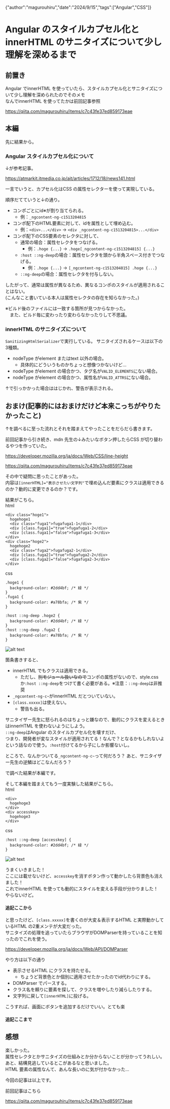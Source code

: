{"author":"magurouhiru","date":"2024/9/15","tags":["Angular","CSS"]}
# Angular のスタイルカプセル化とinnerHTML のサニタイズについて少し理解を深めるまで

## 前置き
Angular でinnerHTML を使っていたら、スタイルカプセル化とサニタイズについて少し理解を深められたのでそのメモ  
なんでinnerHTML を使ってたかは前回記事参照

https://qiita.com/magurouhiru/items/c7c43fe37ed859173eae

## 本編
先に結果から。

### Angular スタイルカプセル化について
↓が参考記事。

https://atmarkit.itmedia.co.jp/ait/articles/1712/18/news141.html

一言でいうと、カプセル化はCSS の属性セレクターを使って実現している。  

順序だてていうと↓の通り。
- コンポごとにid※が割り当てられる。
  - 例：`_ngcontent-ng-c1513204815`
- コンポ配下のHTML要素に対して、idを属性として埋め込む。
  - 例：`<div>...</div>` → `<div _ngcontent-ng-c1513204815>...</div>`
- コンポ配下のCSS要素のセレクタに対して、
  - 通常の場合：属性セレクタをつなげる。
    - 例：`.hoge {...}` → `.hoge[_ngcontent-ng-c1513204815] {...}`
  - `:host ::ng-deep`の場合：属性セレクタを頭から半角スペース付きでつなげる。
    - 例：`.hoge {...}` → `[_ngcontent-ng-c1513204815] .hoge {...}`
  - `::ng-deep`の場合：属性セレクタを付与しない。

したがって、通常は属性が異なるため、異なるコンポのスタイルが適用されることはない。  
(こんなこと書いている本人は属性セレクタの存在を知らなかった。)

※ビルド後のファイルには一致する箇所が見つからなかった。  
　また、ビルド毎に変わったり変わらなかったりして不思議。  

### innerHTML のサニタイズについて
`SanitizingHtmlSerializer`で実行している。
サニタイズされるケースは以下の3種類。
- nodeType がelement またはtext 以外の場合。
  - 具体的にどういうものかちょっと想像つかないけど...
- nodeType がelement の場合かつ、タグ名が`VALID_ELEMENTS`にない場合。
- nodeType がelement の場合かつ、属性名が`VALID_ATTRS`にない場合。

↑で引っかかった場合ははじかれ、警告が表示される。


## おまけ(記事的にはおまけだけど本来こっちがやりたかったこと)
↑を調べるに至った流れとそれを踏まえてやったことをだらだら書きます。

前回記事から引き続き、mdn 先生の↓みたいなボタン押したらCSS が切り替わるやつを作っていた。  

https://developer.mozilla.org/ja/docs/Web/CSS/line-height

https://qiita.com/magurouhiru/items/c7c43fe37ed859173eae

その中で疑問に思ったことがあった。  
内容は`[innerHTML]="表示させたい文字列"`で埋め込んだ要素にクラスは適用できるのか？動的に変更できるのか？です。  

結果がこちら。  
html
```
<div class="hoge1">
  hogehoge1
  <div class="fuga1">fugafuga1-1</div>
  <div [class.fuga1]="true">fugafuga1-2</div>
  <div [class.fuga1]="false">fugafuga1-3</div>
</div>
<div class="hoge2">
  hogehoge2
  <div class="fuga2">fugafuga2-1</div>
  <div [class.fuga2]="true">fugafuga2-2</div>
  <div [class.fuga2]="false">fugafuga2-3</div>
</div>
```
css
```
.hoge1 {
  background-color: #2dd4bf; /* 緑 */
}
.fuga1 {
  background-color: #a78bfa; /* 紫 */
}

:host ::ng-deep .hoge2 {
  background-color: #2dd4bf; /* 緑 */
}
:host ::ng-deep .fuga2 {
  background-color: #a78bfa; /* 紫 */
}
```
![alt text](010/1.png)

箇条書きすると、  
- innerHTML でもクラスは適用できる。  
  - ただし、~~別モジュール扱いなので~~コンポの属性がないので、style.css か`:host ::ng-deep`をつけて書く必要がある。※注意：`::ng-deep`は非推奨    
- `_ngcontent-ng-c~`がinnerHTML だとついていない。  
- `[class.xxxxx]`は使えない。  
  - 警告も出る。

サニタイザー先生に怒られるのはちょっと嫌なので、動的にクラスを変えるときはinnerHTML を使わないようにしよう。  
`::ng-deep`はAngular のスタイルカプセル化を壊すだけ、  
つまり、開発者が変なスタイルが適用されてる！なんで？となるかもしれないよ  
という話なので使う。`:host`付けてるから子にしか影響ないし。  

ところで、なんかついてる`_ngcontent-ng-c~`って何だろう？
あと、サニタイザー先生の逆鱗はどこなんだろう？

で調べた結果が本編です。  

そして本編を踏まえてもう一度実験した結果がこちら。  
html
```
<div>
  hogehoge3
</div>
<div accesskey>
  hogehoge3
</div>
```
css
```
:host ::ng-deep [accesskey] {
  background-color: #2dd4bf; /* 緑 */
}
```
![alt text](010/2.png)

うまくいきました！  
ここには載せないけど、`accesskey`を消すボタン作って動かしたら背景色も消えました！  
これでinnerHTML を使っても動的にスタイルを変える手段が分かりました！  
やらないけど。  

#### 追記ここから
と思ったけど、`[class.xxxxx]`を書くのが大変＆表示するHTML と実際動かしているHTML の2重メンテが大変だった。  
サニタイズの処理を追っていたらブラウザがDOMParserを持っていることを知ったのでこれを使う。  

https://developer.mozilla.org/ja/docs/Web/API/DOMParser

やり方は以下の通り
- 表示させるHTML にクラスを持たせる。
  - ちょうど背景色とか個別に適用させたかったのでid代わりにする。
- DOMParser でパースする。
- クラス名を頼りに要素を探して、クラスを増やしたり減らしたりする。
- 文字列に戻して`[innerHTML]`に投げる。

こうすれば、画面にボタンを追加するだけでいい。とても楽  
#### 追記ここまで

## 感想
楽しかった。  
属性セレクタとかサニタイズの仕組みとか分からないことが分かってうれしい。
あと、結構見逃しているとこがあるなと思いました。  
HTML 要素の属性なんて、あんな長いのに気が付かなかった...  


今回の記事は以上です。  

前回記事はこちら  

https://qiita.com/magurouhiru/items/c7c43fe37ed859173eae
